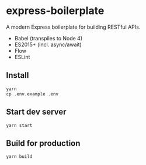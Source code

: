 express-boilerplate
===================

A modern Express boilerplate for building RESTful APIs.

- Babel (transpiles to Node 4)
- ES2015+ (incl. async/await)
- Flow
- ESLint

## Install

```
yarn
cp .env.example .env
```

## Start dev server

```
yarn start
```

## Build for production

```
yarn build
```
